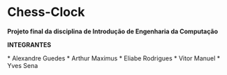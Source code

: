 # Chess-Clock
<p><b>Projeto final da disciplina de Introdução de Engenharia da Computação</b></p>

<p><b> INTEGRANTES </b></p>
* Alexandre Guedes
* Arthur Maximus
* Eliabe Rodrigues
* Vitor Manuel
* Yves Sena

